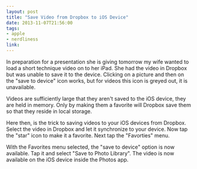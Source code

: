 ```yaml
---
layout: post
title: "Save Video from Dropbox to iOS Device"
date: 2013-11-07T21:56:00
tags:
- apple
- nerdliness
link:
---
```

In preparation for a presentation she is giving tomorrow my wife wanted to load a short technique video on to her iPad. She had the video in Dropbox but was unable to save it to the device. Clicking on a picture and then on the "save to device" icon works, but for videos this icon is greyed out, it is unavailable.

Videos are sufficiently large that they aren't saved to the iOS device, they are held in memory. Only by making them a favorite will Dropbox save them so that they reside in local storage.

Here then, is the trick to saving videos to your iOS devices from Dropbox. Select the video in Dropbox and let it synchronize to your device. Now tap the "star" icon to make it a favorite. Next tap the "Favorties" menu. 

With the Favorites menu selected, the "save to device" option is now available. Tap it and select "Save to Photo Library". The video is now available on the iOS device inside the Photos app.

